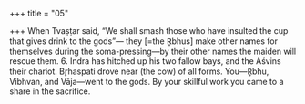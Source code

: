 +++
title = "05"

+++
When Tvaṣṭar said, “We shall smash those who have insulted the cup  that gives drink to the gods”—
they [=the R̥bhus] make other names for themselves during the  soma-pressing—by their other names the maiden will rescue them. 6. Indra has hitched up his two fallow bays, and the Aśvins their chariot.  Br̥haspati drove near (the cow) of all forms.
You—R̥bhu, Vibhvan, and Vāja—went to the gods. By your skillful  work you came to a share in the sacrifice.